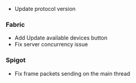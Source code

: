 - Update protocol version

### Fabric
- Add Update available devices button
- Fix server concurrency issue

### Spigot
- Fix frame packets sending on the main thread
